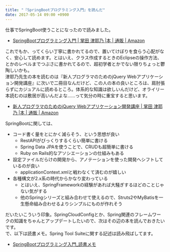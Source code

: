 ```yaml
---
title: "『SpringBootプログラミング入門』を読んだ"
date: 2017-05-14 09:00 +0900
---
```


仕事でSpringBoot使うことになったので読みました。  

- [SpringBootプログラミング入門 | 掌田 津耶乃 |本 | 通販 | Amazon](https://www.amazon.co.jp/dp/4798045659/)

これでもか、ってくらい丁寧に書かれてるので、置いてけぼりを食らう心配がなく、安心して読めます。とはいえ、クラス作成するときのEclipseの操作方法、とかのレベルまでつぶさに書かれてるので、超初学者とかでない限りちょっと鬱陶しいかも。  
津耶乃先生の本を読むのは『新人プログラマのためのjQuery Webアプリケーション開発講座』に次いで二冊目なんだけど、この人の本の良いところは、肩肘張らずにカジュアルに読めるところ。体系的な知識は欲しいんだけど、オライリー本読むのは敷居が高いんだよな……って気分の時に重宝すると思います。  

- [新人プログラマのためのjQuery Webアプリケーション開発講座 | 掌田 津耶乃 |本 | 通販 | Amazon](https://www.amazon.co.jp/dp/4899772580/)

SpringBootに関しては、

* コード書く量をとにかく減らそう、という思想が良い
    * RestAPIがびっくりするくらい簡単に書ける
    * Spring Data JPAを使うことで、CRUDも超簡単に書ける
    * Ruby on Rails的なアソシエーションの仕組みもある
* 設定ファイルだらけの開発から、アノテーションを使った開発へシフトしているのが良い
    * applicationContext.xmlと戦わなくて済むのが嬉しい
* 各種構文が2.x系の時代からかなり変わっている
    * とはいえ、SpringFrameworkの経験があれば大騒ぎするほどのことじゃない気がする
    * 他のSpringシリーズと組み合わせて使えるので、Struts2やMyBatisを一生懸命組み合わせるよりシンプルにものが作れそう

だいたいこういう印象。SpringCloudConfigとか、Spring関連のフレームワークの知識をちゃんとアップデートしたいので、次はその辺の本を読んでおきたいです。  
で、以下は読書メモ。Spring Tool Suiteに関する記述は読み飛ばしてます。

- [SpringBootプログラミング入門_読書メモ](https://gist.github.com/gushernobindsme/a8d87497fa2b05e84dd56c6a97ffe40b)